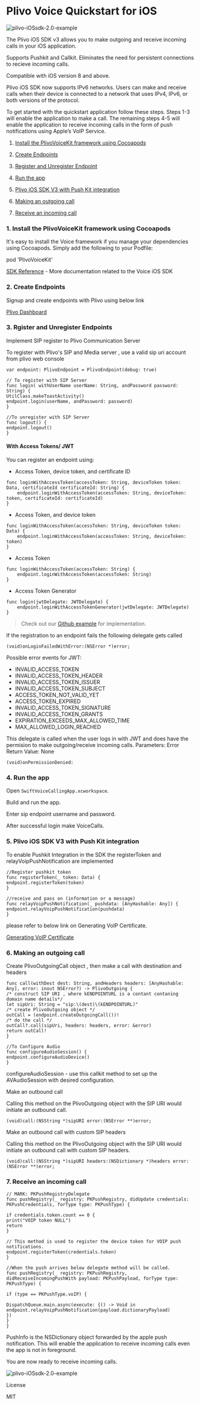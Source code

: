 # Plivo Voice Quickstart for iOS



![plivo-iOSsdk-2.0-example](ReadMeImages/app.png)


The Plivo iOS SDK v3 allows you to make outgoing and receive incoming calls in your iOS application.

Supports Pushkit and Callkit. Eliminates the need for persistent connections to recieve incoming calls.

Compatible with iOS version 8 and above.

Plivo iOS SDK now supports IPv6 networks. Users can make and receive calls when their device is connected to a network that uses IPv4, IPv6, or both versions of the protocol.

To get started with the quickstart application follow these steps. Steps 1-3 will enable the application to make a call. The remaining steps 4-5 will enable the application to receive incoming calls in the form of push notifications using Apple’s VoIP Service.

1. [Install the PlivoVoiceKit framework using Cocoapods](#bullet1)

2. [Create Endpoints](#bullet2)

3. [Register and Unregister Endpoint](#bullet3)

4. [Run the app](#bullet4)

5. [Plivo iOS SDK V3 with Push Kit integration](#bullet5)

6. [Making an outgoing call](#bullet6)

7. [Receive an incoming call](#bullet7)


### <a name="bullet1"></a>1. Install the PlivoVoiceKit framework using Cocoapods

It's easy to install the Voice framework if you manage your dependencies using Cocoapods. Simply add the following to your Podfile:


pod 'PlivoVoiceKit'


[SDK Reference](https://www.plivo.com/docs/sdk/client/ios/reference) - More documentation related to the Voice iOS SDK

### <a name="bullet2"></a>2. Create Endpoints

Signup and create endpoints with Plivo using below link

[Plivo Dashboard](https://manage.plivo.com/accounts/login/)

### <a name="bullet3"></a>3. Rgister and Unregister Endpoints

Implement SIP register to Plivo Communication Server

To register with Plivo's SIP and Media server , use a valid sip uri account from plivo web console
```
var endpoint: PlivoEndpoint = PlivoEndpoint(debug: true)

// To register with SIP Server
func login( withUserName userName: String, andPassword password: String) {
UtilClass.makeToastActivity()
endpoint.login(userName, andPassword: password)
}

//To unregister with SIP Server
func logout() {
endpoint.logout()
}
```
#### With Access Tokens/ JWT
You can register an endpoint using:

- Access Token, device token, and certificate ID

```
func loginWithAccessToken(accessToken: String, deviceToken token: Data, certificateId certificateId: String) {
    endpoint.loginWithAccessToken(accessToken: String, deviceToken: token, certificateId: certificateId)
}
```

- Access Token, and device token

```
func loginWithAccessToken(accessToken: String, deviceToken token: Data) {
    endpoint.loginWithAccessToken(accessToken: String, deviceToken: token)
}
```

- Access Token

```
func loginWithAccessToken(accessToken: String) {
    endpoint.loginWithAccessToken(accessToken: String)
}
```
- Access Token Generator

```
func login(jwtDelegate: JWTDelegate) {
    endpoint.loginWithAccessTokenGenerator(jwtDelegate: JWTDelegate)
}
```

>Check out our [Github example](https://github.com/plivo/plivo-ios-sdk2-examples/tree/beta) for implementation.

If the registration to an endpoint fails the following delegate gets called
```
(void)onLoginFailedWithError:(NSError *)error;
```
Possible error events for JWT:
- INVALID_ACCESS_TOKEN
- INVALID_ACCESS_TOKEN_HEADER
- INVALID_ACCESS_TOKEN_ISSUER
- INVALID_ACCESS_TOKEN_SUBJECT
- ACCESS_TOKEN_NOT_VALID_YET
- ACCESS_TOKEN_EXPIRED
- INVALID_ACCESS_TOKEN_SIGNATURE
- INVALID_ACCESS_TOKEN_GRANTS
- EXPIRATION_EXCEEDS_MAX_ALLOWED_TIME
- MAX_ALLOWED_LOGIN_REACHED

This delegate is called when the user logs in with JWT and does have the permision to make outgoing/receive incoming calls. Parameters: Error Return Value: None
```
(void)onPermissionDenied:
```
### <a name="bullet4"></a>4. Run the app

Open `SwiftVoiceCallingApp.xcworkspace`.

Build and run the app.

Enter sip endpoint username and password.

After successful login make VoiceCalls.


### <a name="bullet5"></a>5. Plivo iOS SDK V3 with Push Kit integration

To enable Pushkit Integration in the SDK the registerToken and relayVoipPushNotification are implemented
```
//Register pushkit token
func registerToken(_ token: Data) {
endpoint.registerToken(token)
}

//receive and pass on (information or a message)
func relayVoipPushNotification(_ pushdata: [AnyHashable: Any]) {
endpoint.relayVoipPushNotification(pushdata)
}
```
please refer to below link on Generating VoIP Certificate.

[Generating VoIP Certificate](https://www.plivo.com/docs/sdk/client/ios/setting-up-push-credentials/)


### <a name="bullet6"></a>6. Making an outgoing call

Create PlivoOutgoingCall object , then make a call with destination and headers
```
func call(withDest dest: String, andHeaders headers: [AnyHashable: Any], error: inout NSError?) -> PlivoOutgoing {
/* construct SIP URI , where kENDPOINTURL is a contant contaning domain name details*/
let sipUri: String = "sip:\(dest)\(kENDPOINTURL)"
/* create PlivoOutgoing object */
outCall = (endpoint.createOutgoingCall())!
/* do the call */
outCall?.call(sipUri, headers: headers, error: &error)
return outCall!
}

//To Configure Audio
func configureAudioSession() {
endpoint.configureAudioDevice()
}
```
configureAudioSession - use this callkit method to set up the AVAudioSession with desired configuration.

Make an outbound call

Calling this method on the PlivoOutgoing object with the SIP URI
would initiate an outbound call.
```
(void)call:(NSString *)sipURI error:(NSError **)error;
```

Make an outbound call with custom SIP headers

Calling this method on the PlivoOutgoing object with the SIP URI
would initiate an outbound call with custom SIP headers.
```
(void)call:(NSString *)sipURI headers:(NSDictionary *)headers error:(NSError **)error;
```


### <a name="bullet7"></a>7. Receive an incoming call

```
// MARK: PKPushRegistryDelegate
func pushRegistry(_ registry: PKPushRegistry, didUpdate credentials: PKPushCredentials, forType type: PKPushType) {

if credentials.token.count == 0 {
print("VOIP token NULL")
return
}

// This method is used to register the device token for VOIP push notifications.
endpoint.registerToken(credentials.token)
}

//When the push arrives below delegate method will be called. 
func pushRegistry(_ registry: PKPushRegistry, didReceiveIncomingPushWith payload: PKPushPayload, forType type: PKPushType) {

if (type == PKPushType.voIP) {

DispatchQueue.main.async(execute: {() -> Void in
endpoint.relayVoipPushNotification(payload.dictionaryPayload)
})
}
}
```
PushInfo is the NSDictionary object forwarded by the apple push notification. This will enable the application to receive incoming calls even the app is not in foreground.


You are now ready to receive incoming calls.

![plivo-iOSsdk-2.0-example](ReadMeImages/callkit.png)

License

MIT
